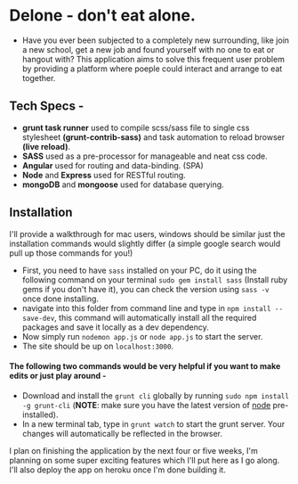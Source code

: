 # Delone - don't eat alone.

- Have you ever been subjected to a completely new surrounding, like join a new school, get a new job and found yourself with no one to eat or hangout with?  This application aims to solve this frequent user problem by providing a platform where poeple could interact and arrange to eat together. 

## Tech Specs - 
* __grunt task runner__ used to compile scss/sass file to single css stylesheet __(grunt-contrib-sass)__ and task automation to reload browser __(live reload)__.
* __SASS__ used as a pre-processor for manageable and neat css code.
* __Angular__ used for routing and data-binding. (SPA)
* __Node__ and __Express__ used for RESTful routing. 
* __mongoDB__ and __mongoose__ used for database querying.

## Installation
I'll provide a walkthrough for mac users, windows should be similar just the installation commands would slightly differ (a simple google search would pull up those commands for you!) 

* First, you need to have ```sass``` installed on your PC, do it using the following command on your terminal ```sudo gem install sass``` (Install ruby gems if you don't have it), you can check the version using ```sass -v``` once done installing. 
* navigate into this folder from command line and type in ```npm install --save-dev```, this command will automatically install all the required packages and save it locally as a dev dependency. 
* Now simply run ```nodemon app.js``` or ```node app.js``` to start the server.
* The site should be up on ```localhost:3000```.

#### The following two commands would be very helpful if you want to make edits or just play around -

* Download and install the ```grunt cli``` globally by running ```sudo npm install -g grunt-cli``` (__NOTE__: make sure you have the latest version of [node](https://nodejs.org/en/download/) pre-installed). 
* In a new terminal tab, type in ```grunt watch``` to start the grunt server. Your changes will automatically be reflected in the browser. 

I plan on finishing the application by the next four or five weeks, I'm planning on some super exciting features which I'll put here as I go along. I'll also deploy the app on heroku once I'm done building it. 
